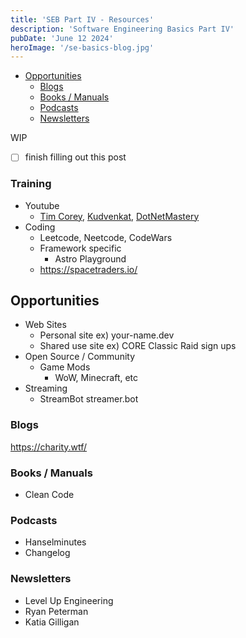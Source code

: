 ```yaml
---
title: 'SEB Part IV - Resources'
description: 'Software Engineering Basics Part IV'
pubDate: 'June 12 2024'
heroImage: '/se-basics-blog.jpg'
---
```


- [Opportunities](#opportunities)
    - [Blogs](#blogs)
    - [Books / Manuals](#books--manuals)
    - [Podcasts](#podcasts)
    - [Newsletters](#newsletters)

WIP
- [ ] finish filling out this post


### Training
- Youtube
    - [Tim Corey](https://www.youtube.com/@IAmTimCorey), [Kudvenkat](https://www.youtube.com/@Csharp-video-tutorialsBlogspot), [DotNetMastery](https://www.youtube.com/@DotNetMastery)
- Coding
    - Leetcode, Neetcode, CodeWars
    - Framework specific
        - Astro Playground
    - https://spacetraders.io/

## Opportunities
- Web Sites
    - Personal site ex) your-name.dev
    - Shared use site ex) CORE Classic Raid sign ups
- Open Source / Community
    - Game Mods
        - WoW, Minecraft, etc
- Streaming
    - StreamBot streamer.bot

### Blogs
https://charity.wtf/ 

### Books / Manuals
- Clean Code

### Podcasts
- Hanselminutes
- Changelog

### Newsletters
- Level Up Engineering
- Ryan Peterman
- Katia Gilligan